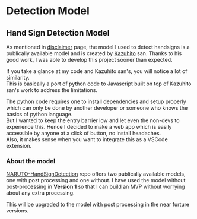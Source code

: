 # Detection Model

## Hand Sign Detection Model

As mentioned in [disclaimer](/docs/disclaimer) page, the model I used to detect handsigns is a publically available model and is created by [Kazuhito](https://github.com/Kazuhito00) san. Thanks to his good work, I was able to develop this project sooner than expected.

If you take a glance at my code and Kazuhito san's, you will notice a lot of similarity.  
This is basically a port of python code to Javascript built on top of Kazuhito san's work to address the limitations.

The python code requires one to install dependencies and setup properly which can only be done by another developer or someone who knows the basics of python language.  
But I wanted to keep the entry barrier low and let even the non-devs to experience this.
Hence I decided to make a web app which is easily accessible by anyone at a click of button, no install headaches.  
Also, it makes sense when you want to integrate this as a VSCode extension.

### About the model

[NARUTO-HandSignDetection](https://github.com/Kazuhito00/NARUTO-HandSignDetection) repo offers two publically available models, one with post processing and one without.
I have used the model without post-processing in **Version 1** so that I can build an MVP without worrying about any extra processing.

This will be upgraded to the model with post processing in the near furture versions.
